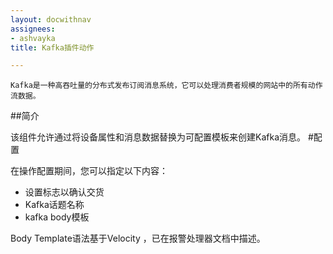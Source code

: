 ```yaml
---
layout: docwithnav
assignees:
- ashvayka
title: Kafka插件动作

---
```

	Kafka是一种高吞吐量的分布式发布订阅消息系统，它可以处理消费者规模的网站中的所有动作流数据。
##简介

该组件允许通过将设备属性和消息数据替换为可配置模板来创建Kafka消息。
#配置

在操作配置期间，您可以指定以下内容：

- 设置标志以确认交货
- Kafka话题名称
- kafka body模板

Body Template语法基于Velocity ，已在报警处理器文档中描述。

